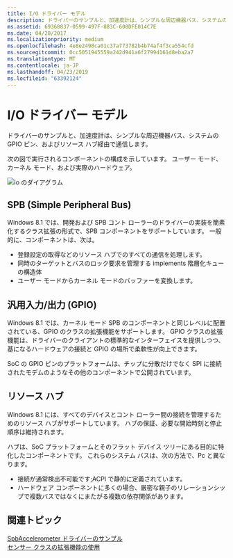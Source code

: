 ```yaml
---
title: I/O ドライバー モデル
description: ドライバーのサンプルと、加速度計は、シンプルな周辺機器バス、システムの GPIO ピン、およびリソース ハブ経由で通信します。
ms.assetid: 69368837-0599-497F-883C-608DFE014C7E
ms.date: 04/20/2017
ms.localizationpriority: medium
ms.openlocfilehash: 4e8e2498ca01c37a773782b4b74af4f3ca554cfd
ms.sourcegitcommit: 0cc5051945559a242d941a6f2799d161d8eba2a7
ms.translationtype: MT
ms.contentlocale: ja-JP
ms.lasthandoff: 04/23/2019
ms.locfileid: "63392124"
---
```

# <a name="the-driver-io-model"></a>I/O ドライバー モデル


ドライバーのサンプルと、加速度計は、シンプルな周辺機器バス、システムの GPIO ピン、およびリソース ハブ経由で通信します。

次の図で実行されるコンポーネントの構成を示しています。 ユーザー モード、カーネル モード、および実際のハードウェア。

![io のダイアグラム](images/io.png)

## <a name="simple-peripheral-bus-spb"></a>SPB (Simple Peripheral Bus)


Windows 8.1 では、開発および SPB コント ローラーのドライバーの実装を簡素化するクラス拡張の形式で、SPB コンポーネントをサポートしています。 一般的に、コンポーネントは、次は。

-   登録設定の取得などのリソース ハブでのすべての通信を処理します。
-   同時のターゲットとバスのロック要求を管理する implements 階層化キューの構造体
-   ユーザー モードからカーネル モードのバッファーを変換します。

## <a name="general-purpose-inputoutput-gpio"></a>汎用入力/出力 (GPIO)


Windows 8.1 では、カーネル モード SPB のコンポーネントと同じレベルに配置されている、GPIO のクラスの拡張機能をサポートします。 GPIO クラスの拡張機能は、ドライバーのクライアントの標準的なインターフェイスを提供しつつ、基になるハードウェアの接続と GPIO の場所で柔軟性が向上できます。

SoC の GPIO ピンのプラットフォームは、チップに分散だけでなく SPI に接続されたモデムのようなその他のコンポーネントで公開されています。

## <a name="resource-hub"></a>リソース ハブ


Windows 8.1 には、すべてのデバイスとコント ローラー間の接続を管理するためのリソース ハブがサポートしています。 ハブの保証、必要な開始時刻と停止順序は維持されます。

ハブは、SoC プラットフォームとそのフラット デバイス ツリーにある目的に特化したコンポーネントです。 これらのシステム バスは、次の方法で、Pc と異なります。

-   接続が通常検出不可能です;ACPI で静的に定義されています。
-   ハードウェア コンポーネントに多くの場合、厳密な親子のリレーションシップで複数バスではなくにまたがる複数の依存関係があります。

## <a name="related-topics"></a>関連トピック
[SpbAccelerometer ドライバーのサンプル](spbaccelerometer-driver-sample.md)  
[センサー クラスの拡張機能の使用](using-the-sensor-class-extension.md)  



